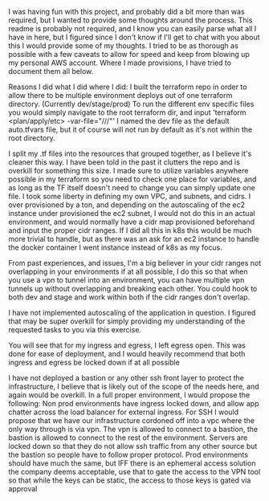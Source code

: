I was having fun with this project, and probably did a bit more than was required, but I wanted to provide some thoughts around the process. 
This readme is probably not required, and I know you can easily parse what all I have in here, but I figured since I don't know if I'll get to chat with you about this I would provide some of my thoughts.  I tried to be as thorough as possible with a few caveats to allow for speed and keep from blowing up my personal AWS account.  Where I made provisions, I have tried to document them all below.

Reasons I did what I did where I did:
I built the terraform repo in order to allow there to be multiple environment deploys out of one terraform directory. (Currently dev/stage/prod)
To run the different env specific files you would simply navigate to the root terraform dir, and input 'terraform <plan/apply/etc> -var-file="/<env>/<region>/<variable file name>"'
I named the dev file as the default auto.tfvars file, but it of course will not run by default as it's not within the root directory.  

I split my .tf files into the resources that grouped together, as I believe it's cleaner this way. I have been told in the past it clutters the repo and is overkill for something this size. 
I made sure to utilize variables anywhere possible in my terraform so you need to check one place for variables, and as long as the TF itself doesn't need to change you can simply update one file.
I took some liberty in defining my own VPC, and subnets, and cidrs.  I over provisioned by a ton, and depending on the autoscaling of the ec2 instance under provisioned the ec2 subnet, I would not do this in an actual environment, and would normally have a cidr map provisioned beforehand and input the proper cidr ranges.  If I did all this in k8s this would be much more trivial to handle, but as there was an ask for an ec2 instance to handle the docker container I went instance instead of k8s as my focus.

From past experiences, and issues, I'm a big believer in your cidr ranges not overlapping in your environments if at all possible, I do this so that when you use a vpn to tunnel into an environment, you can have multiple vpn tunnels up without overlapping and breaking each other.  You could hook to both dev and stage and work within both if the cidr ranges don't overlap.

I have not implemented autoscaling of the application in question.  I figured that may be super overkill for simply providing my understanding of the requested tasks to you via this exercise. 

You will see that for my ingress and egress, I left egress open.  This was done for ease of deployment, and I would heavily recommend that both ingress and egress be locked down if at all possible

I have not deployed a bastion or any other ssh front layer to protect the infrastructure, I believe that is likely out of the scope of the needs here, and again would be overkill. 
In a full proper environment, I would propose the following:
    Non prod environments have ingress locked down, and allow app chatter across the load balancer for external ingress.  For SSH I would propose that we have our infrastructure cordoned off into a vpc where the only way through is via vpn. The vpn is allowed to connect to a bastion, the bastion is allowed to connect to the rest of the environment. Servers are locked down so that they do not allow ssh traffic from any other source but the bastion so people have to follow proper protocol.
    Prod environments should have much the same, but IFF there is an ephemeral access solution the company deems acceptable, use that to gate the access to the VPN tool so that while the keys can be static, the access to those keys is gated via approval